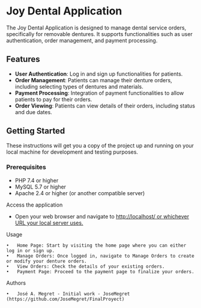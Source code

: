 # Joy Dental Application

The Joy Dental Application is designed to manage dental service orders, specifically for removable dentures. It supports functionalities such as user authentication, order management, and payment processing.

## Features

- **User Authentication**: Log in and sign up functionalities for patients.
- **Order Management**: Patients can manage their denture orders, including selecting types of dentures and materials.
- **Payment Processing**: Integration of payment functionalities to allow patients to pay for their orders.
- **Order Viewing**: Patients can view details of their orders, including status and due dates.

## Getting Started

These instructions will get you a copy of the project up and running on your local machine for development and testing purposes.

### Prerequisites

- PHP 7.4 or higher
- MySQL 5.7 or higher
- Apache 2.4 or higher (or another compatible server)

Access the application
- Open your web browser and navigate to [http://localhost/ or whichever URL your local server uses.
](https://ada.uprrp.edu/~jose.megret/FinalProyect/index.php)

Usage

	•	Home Page: Start by visiting the home page where you can either log in or sign up.
	•	Manage Orders: Once logged in, navigate to Manage Orders to create or modify your denture orders.
	•	View Orders: Check the details of your existing orders.
	•	Payment Page: Proceed to the payment page to finalize your orders.

Authors

	•	José A. Megret - Initial work - JoseMegret (https://github.com/JoseMegret/FinalProyect) 

